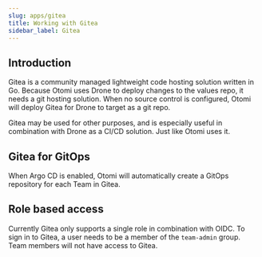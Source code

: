 ```yaml
---
slug: apps/gitea
title: Working with Gitea
sidebar_label: Gitea
---
```


## Introduction

Gitea is a community managed lightweight code hosting solution written in Go. Because Otomi uses Drone to deploy changes to the values repo, it needs a git hosting solution. When no source control is configured, Otomi will deploy Gitea for Drone to target as a git repo.

Gitea may be used for other purposes, and is especially useful in combination with Drone as a CI/CD solution. Just like Otomi uses it.

## Gitea for GitOps

When Argo CD is enabled, Otomi will automatically create a GitOps repository for each Team in Gitea.

## Role based access

Currently Gitea only supports a single role in combination with OIDC. To sign in to Gitea, a user needs to be a member of the `team-admin` group. Team members will not have access to Gitea.
